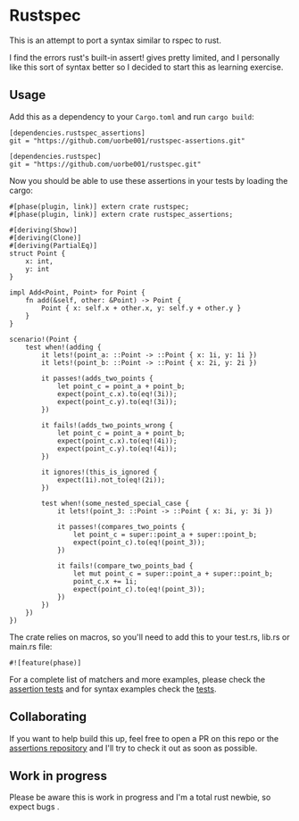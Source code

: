 # Rustspec

This is an attempt to port a syntax similar to rspec to rust.

I find the errors rust's built-in assert! gives pretty limited, and I personally like this sort of syntax better so I decided to start this as learning exercise.

## Usage

Add this as a dependency to your `Cargo.toml` and run `cargo build`:

```
[dependencies.rustspec_assertions]
git = "https://github.com/uorbe001/rustspec-assertions.git"

[dependencies.rustspec]
git = "https://github.com/uorbe001/rustspec.git"
```

Now you should be able to use these assertions in your tests by loading the cargo:

```
#[phase(plugin, link)] extern crate rustspec;
#[phase(plugin, link)] extern crate rustspec_assertions;

#[deriving(Show)]
#[deriving(Clone)]
#[deriving(PartialEq)]
struct Point {
    x: int,
    y: int
}

impl Add<Point, Point> for Point {
    fn add(&self, other: &Point) -> Point {
        Point { x: self.x + other.x, y: self.y + other.y }
    }
}

scenario!(Point {
    test when!(adding {
        it lets!(point_a: ::Point -> ::Point { x: 1i, y: 1i })
        it lets!(point_b: ::Point -> ::Point { x: 2i, y: 2i })

        it passes!(adds_two_points {
            let point_c = point_a + point_b;
            expect(point_c.x).to(eq!(3i));
            expect(point_c.y).to(eq!(3i));
        })

        it fails!(adds_two_points_wrong {
            let point_c = point_a + point_b;
            expect(point_c.x).to(eq!(4i));
            expect(point_c.y).to(eq!(4i));
        })

        it ignores!(this_is_ignored {
            expect(1i).not_to(eq!(2i));
        })

        test when!(some_nested_special_case {
            it lets!(point_3: ::Point -> ::Point { x: 3i, y: 3i })

            it passes!(compares_two_points {
                let point_c = super::point_a + super::point_b;
                expect(point_c).to(eq!(point_3));
            })

            it fails!(compare_two_points_bad {
                let mut point_c = super::point_a + super::point_b;
                point_c.x += 1i;
                expect(point_c).to(eq!(point_3));
            })
        })
    })
})
```

The crate relies on macros, so you'll need to add this to your test.rs, lib.rs or main.rs file:

```
#![feature(phase)]
```

For a complete list of matchers and more examples, please check the [assertion tests](https://github.com/uorbe001/rustspec-assertions/tree/master/tests) and for syntax examples check the [tests](tests/).

## Collaborating

If you want to help build this up, feel free to open a PR on this repo or the [assertions repository](https://github.com/uorbe001/rustspec-assertions) and I'll try to check it out as soon as possible.

## Work in progress

Please be aware this is work in progress and I'm a total rust newbie, so expect bugs .
